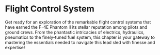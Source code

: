# Flight Control System

Get ready for an exploration of the remarkable flight control systems that have earned the F-4E
Phantom II its stellar reputation among pilots and ground crews. From the phantastic intricacies of
electrics, hydraulics, pneumatics to the finely-tuned fuel system, this chapter is your gateway to
mastering the essentials needed to navigate this lead sled with finesse and expertise!